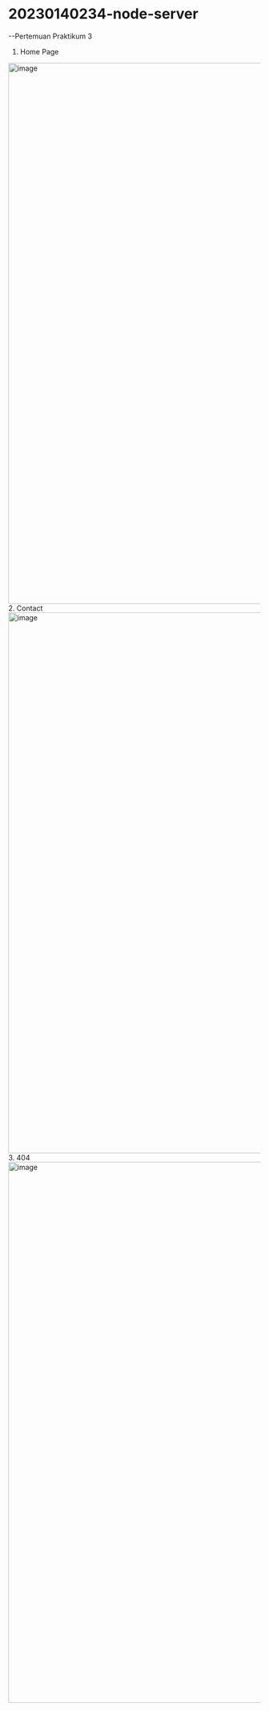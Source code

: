 ﻿# 20230140234-node-server

--Pertemuan Praktikum 3
1. Home Page
  <img width="1920" height="1080" alt="image" src="https://github.com/user-attachments/assets/3817b4f3-0665-4f9f-bd9d-0d490ae99f47" />
2. Contact
  <img width="1920" height="1080" alt="image" src="https://github.com/user-attachments/assets/7bda7a17-464c-4fc8-8c54-f4a8a2d743ff" />
3. 404
   <img width="1920" height="1080" alt="image" src="https://github.com/user-attachments/assets/5ac202e1-5ba9-4d93-971f-d1d2685d00ee" />

